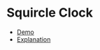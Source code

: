 # Squircle Clock

* [Demo](https://code.mathforge.org/Squircles/)
* [Explanation](https://loopspace.mathforge.org/CountingOnMyFingers/Squircles/)
